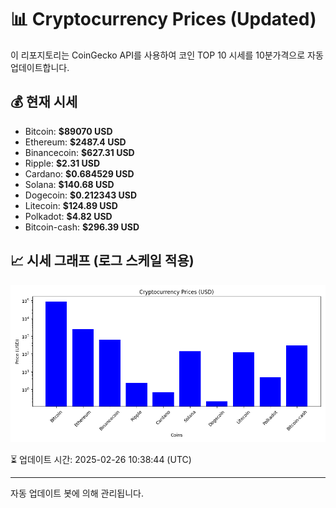 
# 📊 Cryptocurrency Prices (Updated)

이 리포지토리는 CoinGecko API를 사용하여 코인 TOP 10 시세를 10분가격으로 자동 업데이트합니다.

## 💰 현재 시세
- Bitcoin: **$89070 USD**
- Ethereum: **$2487.4 USD**
- Binancecoin: **$627.31 USD**
- Ripple: **$2.31 USD**
- Cardano: **$0.684529 USD**
- Solana: **$140.68 USD**
- Dogecoin: **$0.212343 USD**
- Litecoin: **$124.89 USD**
- Polkadot: **$4.82 USD**
- Bitcoin-cash: **$296.39 USD**

## 📈 시세 그래프 (로그 스케일 적용)
![Crypto Prices](crypto_prices.png)

⏳ 업데이트 시간: 2025-02-26 10:38:44 (UTC)

---
자동 업데이트 봇에 의해 관리됩니다.
